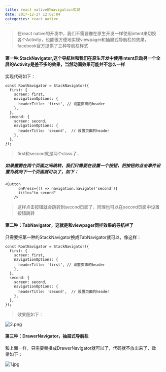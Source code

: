 ```yaml
---
title: react native的navigation实现
date: 2017-12-27 12:02:04
categories: react native
---
```


> 在react native的开发中，我们不需要像在原生开发一样使用intent来切换各个Activity，也能很方便地实现viewpager和抽屉式导航栏的效果，facebook官方提供了三种导航栏样式

#### 第一种:StackNavigator,这个导航栏和我们在原生开发中使用intent启动另一个全屏的Activity是差不多的效果，当然动画效果可能并不怎么一样

 实现代码如下：

```
const RootNavigator = StackNavigator({
  first: {
    screen: first,
    navigationOptions: {
      headerTitle: 'first', // 设置页面的header
    },
  },
  second: {
    screen: second,
    navigationOptions: {
      headerTitle: 'second',  // 设置页面的header
    },
  },
});
```

> first和second就是两个class了..

##### 如果需要在两个页面之间跳转，我们只需要在设置一个按钮，把按钮的点击事件设置为跳向下一个页面就可以了，如下：

```
<Button
      onPress={() => navigation.navigate('second')}
      title="to second"
    />
```

> 这样点击按钮就会跳转到second页面了，同理也可以在second页面中设置按钮跳转

#### 第二种：TabNavigator，这就是和viewpager同样效果的导航栏了

只需要把第一种的StackNavigator换成TabNavigator就可以，像这样：

```
const RootNavigator = StackNavigator({
  first: {
    screen: first,
    navigationOptions: {
      headerTitle: 'first', // 设置页面的header
    },
  },
  second: {
    screen: second,
    navigationOptions: {
      headerTitle: 'second',  // 设置页面的header
    },
  },
});
```

> 效果图如下：

![2.png](https://i.loli.net/2017/12/24/5a3f6304b03d2.png)

#### 第三种：DrawerNavigator，抽屉式导航栏

和上面一样，只需要替换成DrawerNavigator就可以了，代码就不放出来了，效果如下：

![1.jpg](https://i.loli.net/2017/12/24/5a3f5ce35c908.jpg)



